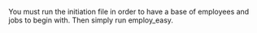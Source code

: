 You must run the initiation file in order to have a base of employees and jobs to begin with. Then simply run employ_easy.
